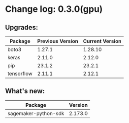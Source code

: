 # Change log: 0.3.0(gpu)

## Upgrades: 

Package | Previous Version | Current Version
---|---|---
boto3|1.27.1|1.28.10
keras|2.11.0|2.12.0
pip|23.1.2|23.2.1
tensorflow|2.11.1|2.12.1

## What's new: 

Package | Version 
---|---
sagemaker-python-sdk|2.173.0
